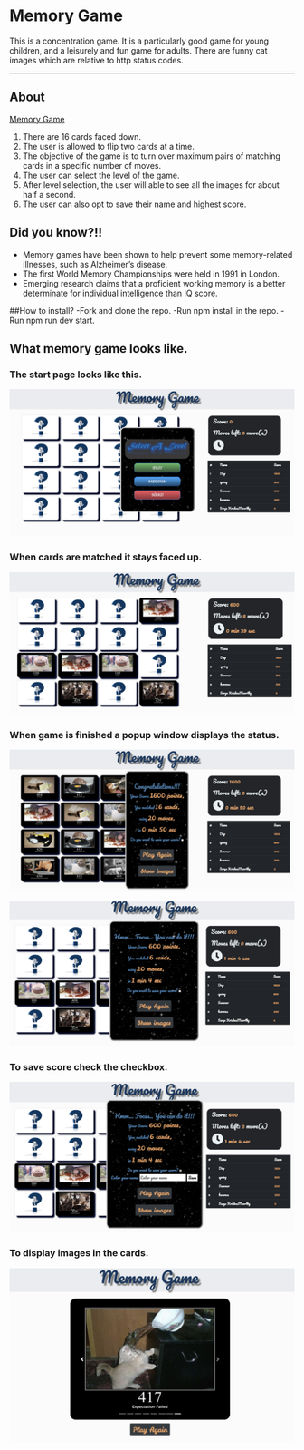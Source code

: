  # **Memory Game**
 
 This is a concentration game. It is a particularly good game for young children, and a leisurely and fun game for adults. There are funny cat images which are relative to http status codes.

------------------------------
## About

[Memory Game](http://memory-game-surya.surge.sh/)

1. There are 16 cards faced down.
2. The user is allowed to flip two cards at a time.
3. The objective of the game is to turn over maximum pairs of matching cards in a specific number of moves.
4. The user can select the level of the game.
5. After level selection, the user will able to see all the images for about half a  second.
6. The user can also opt to save their name and highest score.

## Did you know?!!

- Memory games have been shown to help prevent some memory-related illnesses, such as Alzheimer’s disease.
- The first World Memory Championships were held in 1991 in London.
- Emerging research claims that a proficient working memory is a better determinate for individual intelligence than IQ score.

##How to install?
-Fork and clone the repo.
-Run npm install in the repo.
-Run npm run dev start.

## What memory game looks like.

### The start page looks like this.

![start page](./assets/memoryGame-start-page.png)

### When cards are matched it stays faced up.

![matched cards](./assets/memoryGame-cards-flip-up.png)

### When game is finished a popup window displays the status.

![congrats board](./assets/memoryGame-popup-window-1.png)

![improve board](./assets/memoryGame-popup-window-2.png)

### To save score check the checkbox.

![save score](./assets/memoryGame-save-score.png)

### To display images in the cards.

![display images](./assets/memoryGame-slideshow.png)
